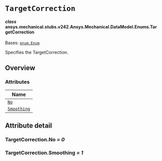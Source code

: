 # `TargetCorrection`



#### *class* ansys.mechanical.stubs.v242.Ansys.Mechanical.DataModel.Enums.TargetCorrection

Bases: [`enum.Enum`](https://docs.python.org/3/library/enum.html#enum.Enum)

Specifies the TargetCorrection.

<!-- !! processed by numpydoc !! -->

<a id="overview"></a>

## Overview

### Attributes

| Name |
| -------------------------------------------- |
| [`No`](#TargetCorrection.No) |
| [`Smoothing`](#TargetCorrection.Smoothing) |

<a id="attribute-detail"></a>

## Attribute detail

<a id="TargetCorrection.No"></a>

### TargetCorrection.No *= 0*

<a id="TargetCorrection.Smoothing"></a>

### TargetCorrection.Smoothing *= 1*


